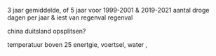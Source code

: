 3 jaar gemiddelde, of 5 jaar voor 1999-2001 & 2019-2021
aantal droge dagen per jaar &  iest van regenval
regenval

china duitsland opsplitsen?


temperatuur boven 25 
enertgie, voertsel, water , 

